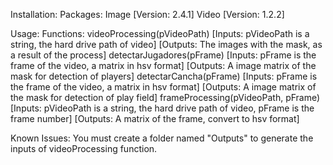 Installation: 
    Packages: Image [Version: 2.4.1]
              Video [Version: 1.2.2]

Usage:
    Functions:
              videoProcessing(pVideoPath) [Inputs: pVideoPath is a string, the hard drive path of video]
                                          [Outputs: The images with the mask, as a result of the process]
              detectarJugadores(pFrame)   [Inputs: pFrame is the frame of the video, a matrix in hsv format]
                                          [Outputs: A image matrix of the mask for detection of players]
              detectarCancha(pFrame)      [Inputs: pFrame is the frame of the video, a matrix in hsv format]
                                          [Outputs: A image matrix of the mask for detection of play field]
              frameProcessing(pVideoPath, pFrame) [Inputs: pVideoPath is a string, the hard drive path of video, pFrame is the frame number]
                                          [Outputs: A matrix of the frame, convert to hsv format]

Known Issues: You must create a folder named "Outputs" to generate the inputs of videoProcessing function.